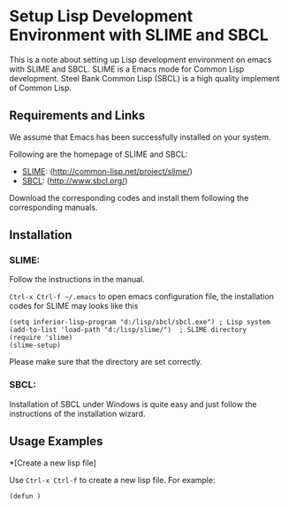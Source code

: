 Setup Lisp Development Environment with SLIME and SBCL
=======================================================

This is a note about setting up Lisp development environment on emacs with SLIME and SBCL. SLIME is a Emacs mode for Common Lisp development. Steel Bank Common Lisp (SBCL) is a high quality implement of Common Lisp.

Requirements and Links
-----------------------

We assume that Emacs has been successfully installed on your system.

Following are the homepage of SLIME and SBCL:

* [SLIME](http://common-lisp.net/project/slime/): (http://common-lisp.net/project/slime/)
* [SBCL](http://www.sbcl.org/): (http://www.sbcl.org/)

Download the corresponding codes and install them following the corresponding manuals.

Installation
-----------------------

### SLIME: 

Follow the instructions in the manual.

`Ctrl-x Ctrl-f ~/.emacs` to open emacs configuration file, the installation codes for SLIME may looks like this

	(setq inferior-lisp-program "d:/lisp/sbcl/sbcl.exe") ; Lisp system
	(add-to-list 'load-path "d:/lisp/slime/")  ; SLIME directory
	(require 'slime)
	(slime-setup)

Please make sure that the directory are set correctly.

### SBCL: 

Installation of SBCL under Windows is quite easy and just follow the instructions of the installation wizard.

Usage Examples
-----------------------

*[Create a new lisp file]

Use `Ctrl-x Ctrl-f` to create a new lisp file. For example:

`(defun )` 